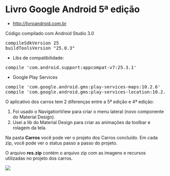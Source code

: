 # Livro Google Android 5ª edição

* http://livroandroid.com.br

Código compilado com Android Studio 3.0

<pre>
compileSdkVersion 25
buildToolsVersion "25.0.3"
</pre>

- Libs de compatibilidade:

<pre>
compile 'com.android.support:appcompat-v7:25.3.1'
</pre>

- Google Play Services

<pre>
compile 'com.google.android.gms:play-services-maps:10.2.6'
compile 'com.google.android.gms:play-services-location:10.2.6'
</pre>


O aplicativo dos carros tem 2 diferenças entre a 5ª edição e 4ª edição:

1) Foi usado o NavigationView para criar o menu lateral (novo componente do Material Design).  
2) Usei a lib do Material Design para criar as animações da toolbar e rolagem da tela.

Na pasta <b>Carros</b> você pode ver o projeto dos Carros concluído. Em cada zip, você pode ver o status passo a passo do projeto.

O arquivo <b>res.zip</b> contém o arquivo zip com as imagens e recursos utilizadas no projeto dos carros.

<img src="http://livroandroid.com.br/imgs/livro_android.png" />
